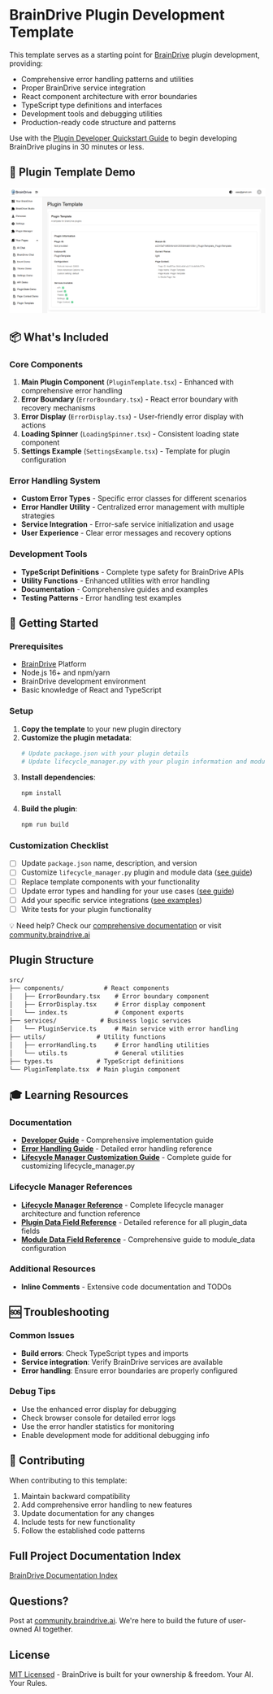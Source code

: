 # BrainDrive Plugin Development Template

This template serves as a starting point for [BrainDrive](https://github.com/BrainDriveAI/BrainDrive) plugin development, providing:

- Comprehensive error handling patterns and utilities
- Proper BrainDrive service integration
- React component architecture with error boundaries
- TypeScript type definitions and interfaces
- Development tools and debugging utilities
- Production-ready code structure and patterns

Use with the [Plugin Developer Quickstart Guide](https://github.com/BrainDriveAI/BrainDrive/blob/main/PLUGIN_DEVELOPER_QUICKSTART.md) to begin developing BrainDrive plugins in 30 minutes or less. 

## 📸 Plugin Template Demo

![Plugin Template Demo](screenshot/PluginTemplateDemoPage.png)

## 📦 What's Included

### Core Components

1. **Main Plugin Component** (`PluginTemplate.tsx`) - Enhanced with comprehensive error handling
2. **Error Boundary** (`ErrorBoundary.tsx`) - React error boundary with recovery mechanisms
3. **Error Display** (`ErrorDisplay.tsx`) - User-friendly error display with actions
4. **Loading Spinner** (`LoadingSpinner.tsx`) - Consistent loading state component
5. **Settings Example** (`SettingsExample.tsx`) - Template for plugin configuration

### Error Handling System
- **Custom Error Types** - Specific error classes for different scenarios
- **Error Handler Utility** - Centralized error management with multiple strategies
- **Service Integration** - Error-safe service initialization and usage
- **User Experience** - Clear error messages and recovery options

### Development Tools
- **TypeScript Definitions** - Complete type safety for BrainDrive APIs
- **Utility Functions** - Enhanced utilities with error handling
- **Documentation** - Comprehensive guides and examples
- **Testing Patterns** - Error handling test examples

## 🚀 Getting Started

### Prerequisites

- [BrainDrive](https://github.com/BrainDriveAI/BrainDrive) Platform
- Node.js 16+ and npm/yarn
- BrainDrive development environment
- Basic knowledge of React and TypeScript

### Setup
1. **Copy the template** to your new plugin directory
2. **Customize the plugin metadata**:
   ```bash
   # Update package.json with your plugin details
   # Update lifecycle_manager.py with your plugin information and module definitions
   ```
3. **Install dependencies**:
   ```bash
   npm install
   ```
4. **Build the plugin**:
   ```bash
   npm run build
   ```

### Customization Checklist
- [ ] Update `package.json` name, description, and version
- [ ] Customize `lifecycle_manager.py` plugin and module data ([see guide](references/LIFECYCLE_MANAGER_CUSTOMIZATION_GUIDE.md))
- [ ] Replace template components with your functionality
- [ ] Update error types and handling for your use cases ([see guide](https://github.com/BrainDriveAI/PluginTemplate/blob/main/DEVELOPER_GUIDE.md))
- [ ] Add your specific service integrations ([see examples](https://github.com/BrainDriveAI/BrainDrive/blob/main/SERVICE_BRIDGE_EXAMPLES.md))
- [ ] Write tests for your plugin functionality

💡 Need help? Check our [comprehensive documentation](https://github.com/BrainDriveAI/BrainDrive/blob/main/DOCUMENTATION_INDEX.md) or visit [community.braindrive.ai](https://community.braindrive.ai/)

## Plugin Structure
```
src/
├── components/           # React components
│   ├── ErrorBoundary.tsx    # Error boundary component
│   ├── ErrorDisplay.tsx     # Error display component
│   └── index.ts             # Component exports
├── services/            # Business logic services
│   └── PluginService.ts     # Main service with error handling
├── utils/              # Utility functions
│   ├── errorHandling.ts     # Error handling utilities
│   └── utils.ts             # General utilities
├── types.ts            # TypeScript definitions
└── PluginTemplate.tsx  # Main plugin component
```

## 🎓 Learning Resources

### Documentation
- **[Developer Guide](DEVELOPER_GUIDE.md)** - Comprehensive implementation guide
- **[Error Handling Guide](ERROR_HANDLING_GUIDE.md)** - Detailed error handling reference
- **[Lifecycle Manager Customization Guide](references/LIFECYCLE_MANAGER_CUSTOMIZATION_GUIDE.md)** - Complete guide for customizing lifecycle_manager.py

### Lifecycle Manager References
- **[Lifecycle Manager Reference](references/Lifecycle-Manager-Reference.md)** - Complete lifecycle manager architecture and function reference
- **[Plugin Data Field Reference](references/Plugin-Data-Field-Reference.md)** - Detailed reference for all plugin_data fields
- **[Module Data Field Reference](references/Module-Data-Field-Reference.md)** - Comprehensive guide to module_data configuration

### Additional Resources
- **Inline Comments** - Extensive code documentation and TODOs

## 🆘 Troubleshooting

### Common Issues
- **Build errors**: Check TypeScript types and imports
- **Service integration**: Verify BrainDrive services are available
- **Error handling**: Ensure error boundaries are properly configured

### Debug Tips
- Use the enhanced error display for debugging
- Check browser console for detailed error logs
- Use the error handler statistics for monitoring
- Enable development mode for additional debugging info

## 🤝 Contributing

When contributing to this template:
1. Maintain backward compatibility
2. Add comprehensive error handling to new features
3. Update documentation for any changes
4. Include tests for new functionality
5. Follow the established code patterns

## Full Project Documentation Index

[BrainDrive Documentation Index](https://github.com/BrainDriveAI/BrainDrive/blob/main/DOCUMENTATION_INDEX.md)

## Questions?

Post at [community.braindrive.ai](https://community.braindrive.ai). We're here to build the future of user-owned AI together. 

## License

[MIT Licensed](LICENSE) - BrainDrive is built for your ownership & freedom. Your AI. Your Rules. 


